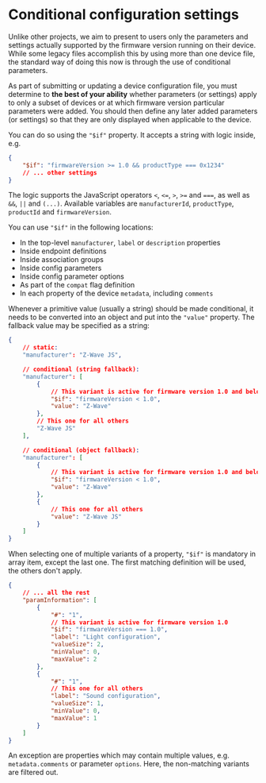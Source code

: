 # Conditional configuration settings

Unlike other projects, we aim to present to users only the parameters and settings actually supported by the firmware version running on their device. While some legacy files accomplish this by using more than one device file, the standard way of doing this now is through the use of conditional parameters.

As part of submitting or updating a device configuration file, you must determine to **the best of your ability** whether parameters (or settings) apply to only a subset of devices or at which firmware version particular parameters were added. You should then define any later added parameters (or settings) so that they are only displayed when applicable to the device.

You can do so using the `"$if"` property. It accepts a string with logic inside, e.g.

```json
{
	"$if": "firmwareVersion >= 1.0 && productType === 0x1234"
	// ... other settings
}
```

The logic supports the JavaScript operators `<`, `<=`, `>`, `>=` and `===`, as well as `&&`, `||` and `(...)`. Available variables are `manufacturerId`, `productType`, `productId` and `firmwareVersion`.

You can use `"$if"` in the following locations:

-   In the top-level `manufacturer`, `label` or `description` properties
-   Inside endpoint definitions
-   Inside association groups
-   Inside config parameters
-   Inside config parameter options
-   As part of the `compat` flag definition
-   In each property of the device `metadata`, including `comments`

Whenever a primitive value (usually a string) should be made conditional, it needs to be converted into an object and put into the `"value"` property. The fallback value may be specified as a string:

```json
{
	// static:
	"manufacturer": "Z-Wave JS",

	// conditional (string fallback):
	"manufacturer": [
		{
			// This variant is active for firmware version 1.0 and below
			"$if": "firmwareVersion < 1.0",
			"value": "Z-Wave"
		},
		// This one for all others
		"Z-Wave JS"
	],

	// conditional (object fallback):
	"manufacturer": [
		{
			// This variant is active for firmware version 1.0 and below
			"$if": "firmwareVersion < 1.0",
			"value": "Z-Wave"
		},
		{
			// This one for all others
			"value": "Z-Wave JS"
		}
	]
}
```

When selecting one of multiple variants of a property, `"$if"` is mandatory in array item, except the last one. The first matching definition will be used, the others don't apply.

```json
{
	// ... all the rest
	"paramInformation": [
		{
			"#": "1",
			// This variant is active for firmware version 1.0
			"$if": "firmwareVersion === 1.0",
			"label": "Light configuration",
			"valueSize": 2,
			"minValue": 0,
			"maxValue": 2
		},
		{
			"#": "1",
			// This one for all others
			"label": "Sound configuration",
			"valueSize": 1,
			"minValue": 0,
			"maxValue": 1
		}
	]
}
```

An exception are properties which may contain multiple values, e.g. `metadata.comments` or parameter `options`. Here, the non-matching variants are filtered out.
